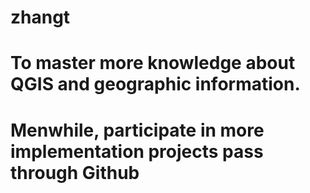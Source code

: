 # zhangt
# To master more knowledge about QGIS and geographic information.
# Menwhile, participate in more implementation projects pass through Github
